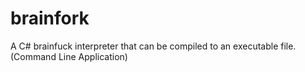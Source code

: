 # brainfork
A C# brainfuck interpreter that can be compiled to an executable file. (Command Line Application)
